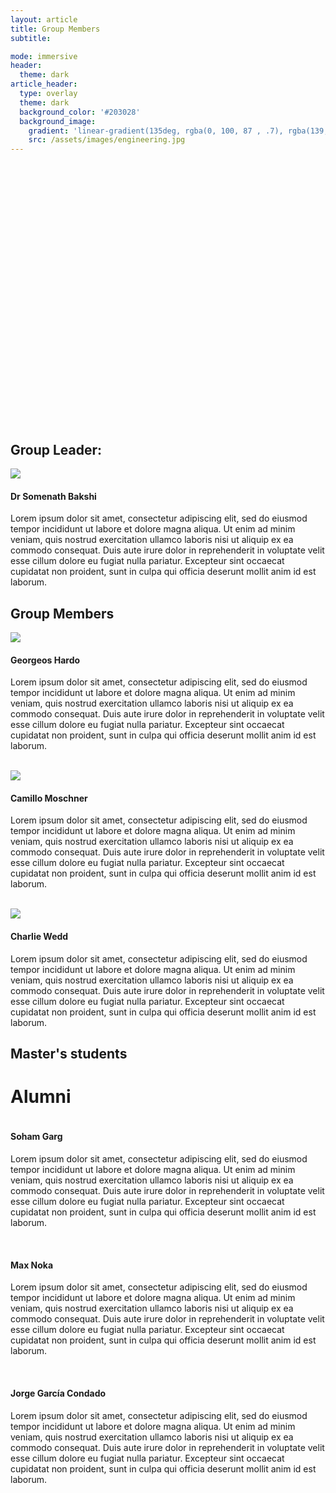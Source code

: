 ```yaml
---
layout: article
title: Group Members
subtitle:

mode: immersive
header:
  theme: dark
article_header:
  type: overlay
  theme: dark
  background_color: '#203028'
  background_image:
    gradient: 'linear-gradient(135deg, rgba(0, 100, 87 , .7), rgba(139, 34, 139, .7))'
    src: /assets/images/engineering.jpg
---
```

<br>
<head>
  <title>jVectorMap demo</title>
  <link rel="stylesheet" href="/assets/javascript/jvectormap/jquery-jvectormap-2.0.5.css" type="text/css" media="screen"/>
<script src="https://code.jquery.com/jquery-3.5.1.js" integrity="sha256-QWo7LDvxbWT2tbbQ97B53yJnYU3WhH/C8ycbRAkjPDc=" crossorigin="anonymous"></script>
  <script src="/assets/javascript/jvectormap/jquery-jvectormap-2.0.5.min.js"></script>
  <script src="/assets/javascript/jvectormap/jquery-jvectormap-world-mill.js"></script>
</head>
<body>
  <div id="world-map" style="width: 900px; height: 400px"></div>

  <script>
    $(function(){
  $('#world-map').vectorMap({
    map: 'world_mill',
    scaleColors: ['#C8EEFF', '#0071A4'],
    normalizeFunction: 'polynomial',
    hoverOpacity: 0.7,
    hoverColor: false,
    markerStyle: {
      initial: {
        fill: '##00FF00',
        stroke: '#383f47'
      }
    },
    backgroundColor: '#383f47',
    markers: [
      {latLng: [51.2694, 0.2891], name: 'Georgeos Hardo'},
      {latLng: [54.742, -1.2350], name: 'Charlie Wedd'},
      {latLng: [47.65, 14.133], name: 'Camillo Moschner'},
      {latLng: [22.801386, 79.360901], name: 'Somenath Bakshi'},
      {latLng: [52.209301, 0.122165], name: 'Somenath Bakshi'},
      {latLng: [43.076403, -89.412616], name: 'The Wang Lab @ UW-Madison'},
      {latLng: [42.335825, -71.104136], name: 'The Paulsson Lab @ Harvard Medical School'},
      {latLng: [51.181554, 10.112960], name: 'Max Noka'},
      {latLng: [34.713709, 103.696228], name: 'Rui Li'},
      {latLng: [-37.798345, 144.959815], name: 'Ghosal Group @ University of Melbourne'},
    ]
  });
});
  </script>
</body>

## Group Leader:

<div class="item">
  <div class="item__image">
    <img class="image" src="/assets/images/group_members/somenath.png"/>
  </div>
  <div class="item__content">
    <div class="item__header">
      <h4>Dr Somenath Bakshi</h4>
    </div>
    <div class="item__description">
      <p>Lorem ipsum dolor sit amet, consectetur adipiscing elit, sed do eiusmod tempor incididunt ut labore et dolore magna aliqua. Ut enim ad minim veniam, quis nostrud exercitation ullamco laboris nisi ut aliquip ex ea commodo consequat. Duis aute irure dolor in reprehenderit in voluptate velit esse cillum dolore eu fugiat nulla pariatur. Excepteur sint occaecat cupidatat non proident, sunt in culpa qui officia deserunt mollit anim id est laborum.
</p>
    </div>
  </div>
</div>

## Group Members

<div class="item">
  <div class="item__image">
    <img class="image" src="/assets/images/group_members/georgeos.jpeg"/>
  </div>
  <div class="item__content">
    <div class="item__header">
      <h4>Georgeos Hardo</h4>
    </div>
    <div class="item__description">
      <p>Lorem ipsum dolor sit amet, consectetur adipiscing elit, sed do eiusmod tempor incididunt ut labore et dolore magna aliqua. Ut enim ad minim veniam, quis nostrud exercitation ullamco laboris nisi ut aliquip ex ea commodo consequat. Duis aute irure dolor in reprehenderit in voluptate velit esse cillum dolore eu fugiat nulla pariatur. Excepteur sint occaecat cupidatat non proident, sunt in culpa qui officia deserunt mollit anim id est laborum.
</p>
    </div>
  </div>
</div>
<br>
<div class="item">
  <div class="item__image">
    <img class="image" src="/assets/images/group_members/camillo.jpeg"/>
  </div>
  <div class="item__content">
    <div class="item__header">
      <h4>Camillo Moschner</h4>
    </div>
    <div class="item__description">
      <p>Lorem ipsum dolor sit amet, consectetur adipiscing elit, sed do eiusmod tempor incididunt ut labore et dolore magna aliqua. Ut enim ad minim veniam, quis nostrud exercitation ullamco laboris nisi ut aliquip ex ea commodo consequat. Duis aute irure dolor in reprehenderit in voluptate velit esse cillum dolore eu fugiat nulla pariatur. Excepteur sint occaecat cupidatat non proident, sunt in culpa qui officia deserunt mollit anim id est laborum.
</p>
    </div>
  </div>
</div>
<br>
<div class="item">
  <div class="item__image">
    <img class="image" src="/assets/images/group_members/charlie.jpeg"/>
  </div>
  <div class="item__content">
    <div class="item__header">
      <h4>Charlie Wedd</h4>
    </div>
    <div class="item__description">
      <p>Lorem ipsum dolor sit amet, consectetur adipiscing elit, sed do eiusmod tempor incididunt ut labore et dolore magna aliqua. Ut enim ad minim veniam, quis nostrud exercitation ullamco laboris nisi ut aliquip ex ea commodo consequat. Duis aute irure dolor in reprehenderit in voluptate velit esse cillum dolore eu fugiat nulla pariatur. Excepteur sint occaecat cupidatat non proident, sunt in culpa qui officia deserunt mollit anim id est laborum.
</p>
    </div>
  </div>
</div>

## Master's students

# Alumni

<div class="item">
  <div class="item__image">
    <img class="image" src=""/>
  </div>
  <div class="item__content">
    <div class="item__header">
      <h4>Soham Garg</h4>
    </div>
    <div class="item__description">
      <p>Lorem ipsum dolor sit amet, consectetur adipiscing elit, sed do eiusmod tempor incididunt ut labore et dolore magna aliqua. Ut enim ad minim veniam, quis nostrud exercitation ullamco laboris nisi ut aliquip ex ea commodo consequat. Duis aute irure dolor in reprehenderit in voluptate velit esse cillum dolore eu fugiat nulla pariatur. Excepteur sint occaecat cupidatat non proident, sunt in culpa qui officia deserunt mollit anim id est laborum.
</p>
    </div>
  </div>
</div>
<br>
<div class="item">
  <div class="item__image">
    <img class="image" src=""/>
  </div>
  <div class="item__content">
    <div class="item__header">
      <h4>Max Noka</h4>
    </div>
    <div class="item__description">
      <p>Lorem ipsum dolor sit amet, consectetur adipiscing elit, sed do eiusmod tempor incididunt ut labore et dolore magna aliqua. Ut enim ad minim veniam, quis nostrud exercitation ullamco laboris nisi ut aliquip ex ea commodo consequat. Duis aute irure dolor in reprehenderit in voluptate velit esse cillum dolore eu fugiat nulla pariatur. Excepteur sint occaecat cupidatat non proident, sunt in culpa qui officia deserunt mollit anim id est laborum.
</p>
    </div>
  </div>
</div>
<br>
<div class="item">
  <div class="item__image">
    <img class="image" src=""/>
  </div>
  <div class="item__content">
    <div class="item__header">
      <h4>Jorge García Condado</h4>
    </div>
    <div class="item__description">
      <p>Lorem ipsum dolor sit amet, consectetur adipiscing elit, sed do eiusmod tempor incididunt ut labore et dolore magna aliqua. Ut enim ad minim veniam, quis nostrud exercitation ullamco laboris nisi ut aliquip ex ea commodo consequat. Duis aute irure dolor in reprehenderit in voluptate velit esse cillum dolore eu fugiat nulla pariatur. Excepteur sint occaecat cupidatat non proident, sunt in culpa qui officia deserunt mollit anim id est laborum.
</p>
    </div>
  </div>
</div>
<br>